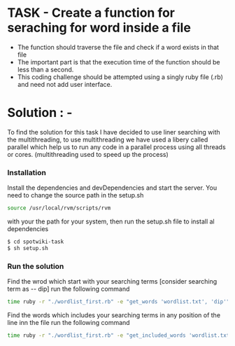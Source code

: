

# TASK - Create a function for seraching for word inside a file
   - The function should traverse the file and check if a word exists in that file
   - The important part is that the execution time of the function should be less than a second.
   - This coding challenge should be attempted using a singly ruby file (.rb) and need not add user interface.

# Solution : -
To find the solution for this task I have decided to use liner searching with the multithreading, to use multithreading we have used a libery called parallel which help us to run any code in a parallel process using all threads or cores. 
(multithreading used to speed up the process)

### Installation

Install the dependencies and devDependencies and start the server.
You need to change the source path in the setup.sh 
```sh
source /usr/local/rvm/scripts/rvm
```
with your the path for your system, then run the setup.sh file to install al dependencies

```sh
$ cd spotwiki-task
$ sh setup.sh
```

### Run the solution
 Find the wrod which start with your searching terms [consider searching term as -- dip]
run the following command
```sh
time ruby -r "./wordlist_first.rb" -e "get_words 'wordlist.txt', 'dip'"
```

Find the words which includes your searching terms in any position of the line inn the file 
run the following command
```sh
time ruby -r "./wordlist_first.rb" -e "get_included_words 'wordlist.txt', 'dip'"
```
